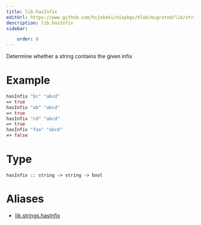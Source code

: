 ```yaml
---
title: lib.hasInfix
editUrl: https://www.github.com/hsjobeki/nixpkgs/blob/migrated/lib/strings.nix#L449C14
description: lib.hasInfix
sidebar:

    order: 8
---
```


Determine whether a string contains the given infix

# Example

```nix
hasInfix "bc" "abcd"
=> true
hasInfix "ab" "abcd"
=> true
hasInfix "cd" "abcd"
=> true
hasInfix "foo" "abcd"
=> false
```

# Type

```
hasInfix :: string -> string -> bool
```


# Aliases

- [lib.strings.hasInfix](/nix-doc-comments/reference/lib/strings/lib-strings-hasinfix)


